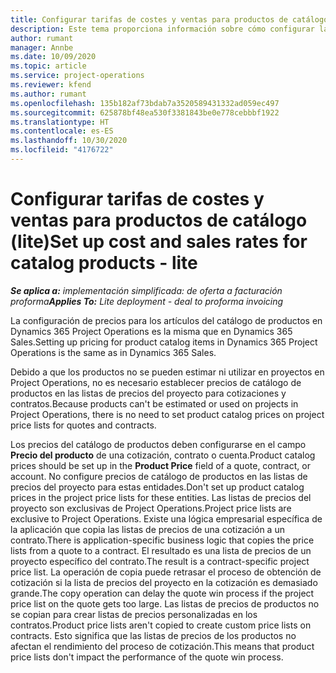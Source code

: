 ```yaml
---
title: Configurar tarifas de costes y ventas para productos de catálogo (lite)
description: Este tema proporciona información sobre cómo configurar las tasas de costes y ventas para las elementos en un catálogo de producto.
author: rumant
manager: Annbe
ms.date: 10/09/2020
ms.topic: article
ms.service: project-operations
ms.reviewer: kfend
ms.author: rumant
ms.openlocfilehash: 135b182af73bdab7a3520589431332ad059ec497
ms.sourcegitcommit: 625878bf48ea530f3381843be0e778cebbbf1922
ms.translationtype: HT
ms.contentlocale: es-ES
ms.lasthandoff: 10/30/2020
ms.locfileid: "4176722"
---
```

# <a name="set-up-cost-and-sales-rates-for-catalog-products---lite"></a><span data-ttu-id="470b2-103">Configurar tarifas de costes y ventas para productos de catálogo (lite)</span><span class="sxs-lookup"><span data-stu-id="470b2-103">Set up cost and sales rates for catalog products - lite</span></span>

<span data-ttu-id="470b2-104">_**Se aplica a:** implementación simplificada: de oferta a facturación proforma_</span><span class="sxs-lookup"><span data-stu-id="470b2-104">_**Applies To:** Lite deployment - deal to proforma invoicing_</span></span>


<span data-ttu-id="470b2-105">La configuración de precios para los artículos del catálogo de productos en Dynamics 365 Project Operations es la misma que en Dynamics 365 Sales.</span><span class="sxs-lookup"><span data-stu-id="470b2-105">Setting up pricing for product catalog items in Dynamics 365 Project Operations is the same as in Dynamics 365 Sales.</span></span>

<span data-ttu-id="470b2-106">Debido a que los productos no se pueden estimar ni utilizar en proyectos en Project Operations, no es necesario establecer precios de catálogo de productos en las listas de precios del proyecto para cotizaciones y contratos.</span><span class="sxs-lookup"><span data-stu-id="470b2-106">Because products can't be estimated or used on projects in Project Operations, there is no need to set product catalog prices on project price lists for quotes and contracts.</span></span>

<span data-ttu-id="470b2-107">Los precios del catálogo de productos deben configurarse en el campo **Precio del producto** de una cotización, contrato o cuenta.</span><span class="sxs-lookup"><span data-stu-id="470b2-107">Product catalog prices should be set up in the **Product Price** field of a quote, contract, or account.</span></span> <span data-ttu-id="470b2-108">No configure precios de catálogo de productos en las listas de precios del proyecto para estas entidades.</span><span class="sxs-lookup"><span data-stu-id="470b2-108">Don't set up product catalog prices in the project price lists for these entities.</span></span> <span data-ttu-id="470b2-109">Las listas de precios del proyecto son exclusivas de Project Operations.</span><span class="sxs-lookup"><span data-stu-id="470b2-109">Project price lists are exclusive to Project Operations.</span></span> <span data-ttu-id="470b2-110">Existe una lógica empresarial específica de la aplicación que copia las listas de precios de una cotización a un contrato.</span><span class="sxs-lookup"><span data-stu-id="470b2-110">There is application-specific business logic that copies the price lists from a quote to a contract.</span></span> <span data-ttu-id="470b2-111">El resultado es una lista de precios de un proyecto específico del contrato.</span><span class="sxs-lookup"><span data-stu-id="470b2-111">The result is a contract-specific project price list.</span></span> <span data-ttu-id="470b2-112">La operación de copia puede retrasar el proceso de obtención de cotización si la lista de precios del proyecto en la cotización es demasiado grande.</span><span class="sxs-lookup"><span data-stu-id="470b2-112">The copy operation can delay the quote win process if the project price list on the quote gets too large.</span></span> <span data-ttu-id="470b2-113">Las listas de precios de productos no se copian para crear listas de precios personalizadas en los contratos.</span><span class="sxs-lookup"><span data-stu-id="470b2-113">Product price lists aren't copied to create custom price lists on contracts.</span></span> <span data-ttu-id="470b2-114">Esto significa que las listas de precios de los productos no afectan el rendimiento del proceso de cotización.</span><span class="sxs-lookup"><span data-stu-id="470b2-114">This means that product price lists don't impact the performance of the quote win process.</span></span>

